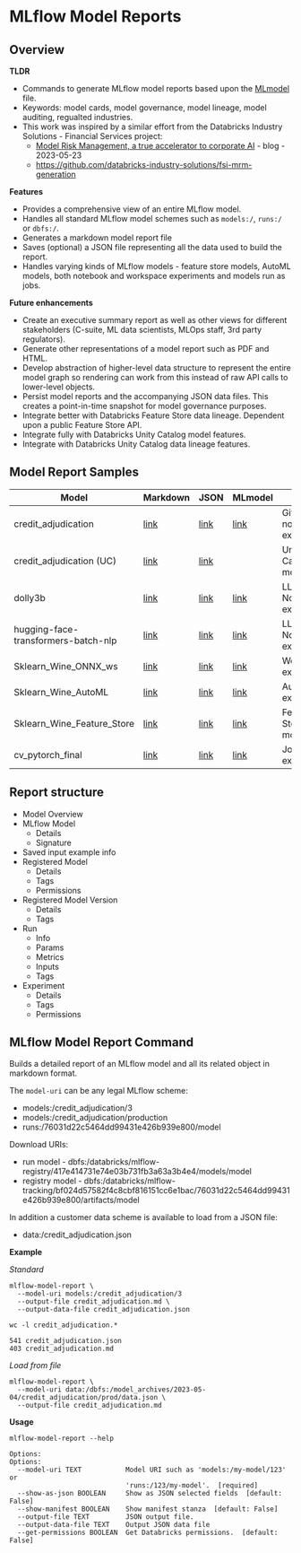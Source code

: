 # MLflow Model Reports


## Overview

**TLDR**
* Commands to generate MLflow model reports based upon the [MLmodel](https://www.mlflow.org/docs/latest/models.html#fields-in-the-mlmodel-format) file.
* Keywords: model cards, model governance, model lineage, model auditing, regualted industries.
* This work was inspired by a similar effort from the Databricks Industry Solutions - Financial Services project:
  * [Model Risk Management, a true accelerator to corporate AI](https://www.databricks.com/blog/model-risk-management-true-accelerator-corporate-ai) - blog - 2023-05-23
  * https://github.com/databricks-industry-solutions/fsi-mrm-generation

**Features**
* Provides a comprehensive view of an entire MLflow model.
* Handles all standard MLflow model schemes such as `models:/`, `runs:/` or `dbfs:/`.
* Generates a markdown model report file
* Saves (optional) a JSON file representing all the data used to build the report.
* Handles varying kinds of MLflow models - feature store models, AutoML models, both notebook and workspace experiments and models run as jobs.

**Future enhancements**
* Create an executive summary report as well as other views for different stakeholders (C-suite, ML data scientists, MLOps staff, 3rd party regulators).
* Generate other representations of a model report such as PDF and HTML.
* Develop abstraction of higher-level data structure to represent the entire model graph so rendering can work from this instead of raw API calls to lower-level objects.
* Persist model reports and the accompanying JSON data files. This creates a point-in-time snapshot for model governance purposes.
* Integrate better with Databricks Feature Store data lineage. Dependent upon a public Feature Store API.
* Integrate fully with Databricks Unity Catalog model features.
* Integrate with Databricks Unity Catalog data lineage features.

## Model Report Samples 

| Model | Markdown | JSON | MLmodel |  Note
|-------|----------|------|---|--|
| credit_adjudication | [link](samples/databricks/model_reports/credit_adjudication/report.md) | [link](samples/databricks/model_reports/credit_adjudication/report.json) | [link](samples/databricks/model_reports/credit_adjudication/MLmodel) | Git Repo notebook experiment |
| credit_adjudication (UC)| [link](samples/databricks/model_reports/credit_adjudication/uc_report.md) | [link](samples/databricks/model_reports/credit_adjudication/uc_report.json) |  | Unity Catalog model
| dolly3b | [link](samples/databricks/model_reports/dolly3b/report.md) | [link](samples/databricks/model_reports/dolly3b/report.json) | [link](samples/databricks/model_reports/dolly3b/MLmodel) | LLM, Notebook experiment
| hugging-face-transformers-batch-nlp | [link](samples/databricks/model_reports/hugging-face-transformers-batch-nlp/report.md) | [link](samples/databricks/model_reports/hugging-face-transformers-batch-nlp/report.json) | [link](samples/databricks/model_reports/hugging-face-transformers-batch-nlp/MLmodel) | LLM, Notebook experiment
| Sklearn_Wine_ONNX_ws | [link](samples/databricks/model_reports/Sklearn_Wine_ONNX_ws/report.md) | [link](samples/databricks/model_reports/Sklearn_Wine_ONNX_ws/report.json) | [link](samples/databricks/model_reports/Sklearn_Wine_ONNX_ws/MLmodel) | Workspace experiment  
| Sklearn_Wine_AutoML | [link](samples/databricks/model_reports/AutoML_Wine_2023_05_21/report.md) | [link](samples/databricks/model_reports/AutoML_Wine_2023_05_21/report.json) | [link](samples/databricks/model_reports/AutoML_Wine_2023_05_21/MLmodel) | AutoML experiment
| Sklearn_Wine_Feature_Store | [link](samples/databricks/model_reports/Sklearn_Wine_FS_ws/report.md) | [link](samples/databricks/model_reports/Sklearn_Wine_FS_ws/report.json) | [link](samples/databricks/model_reports/Sklearn_Wine_FS_ws) | Feature Store model
| cv_pytorch_final | [link](samples/databricks/model_reports/cv_pytorch_final/report.md) | [link](samples/databricks/model_reports/cv_pytorch_final/report.json) | [link](samples/databricks/model_reports/cv_pytorch_final/MLmodel) | Job experiment

## Report structure

* Model Overview
* MLflow Model
  * Details
  * Signature
* Saved input example info
* Registered Model
  * Details
  * Tags
  * Permissions
* Registered Model Version
  * Details
  * Tags
* Run
  * Info
  * Params
  * Metrics
  * Inputs
  * Tags
* Experiment
  * Details
  * Tags
  * Permissions

## MLflow Model Report Command

Builds a detailed report of an MLflow model and all its related object in markdown format.

The `model-uri` can be any legal MLflow scheme:
* models:/credit_adjudication/3
* models:/credit_adjudication/production
* runs:/76031d22c5464dd99431e426b939e800/model

Download URIs:
* run model - dbfs:/databricks/mlflow-registry/417e414731e74e03b731fb3a63a3b4e4/models/model
* registry model - dbfs:/databricks/mlflow-tracking/bf024d57582f4c8cbf816151cc6e1bac/76031d22c5464dd99431e426b939e800/artifacts/model

In addition a customer data scheme is available to load from a JSON file:
* data:/credit_adjudication.json

**Example**

_Standard_
```
mlflow-model-report \
  --model-uri models:/credit_adjudication/3
  --output-file credit_adjudication.md \
  --output-data-file credit_adjudication.json
```
```
wc -l credit_adjudication.*

541 credit_adjudication.json
403 credit_adjudication.md
```

_Load from file_
```
mlflow-model-report \
  --model-uri data:/dbfs:/model_archives/2023-05-04/credit_adjudication/prod/data.json \
  --output-file credit_adjudication.md
```

**Usage**

```
mlflow-model-report --help

Options:
Options:
  --model-uri TEXT           Model URI such as 'models:/my-model/123' or
                             'runs:/123/my-model'.  [required]
  --show-as-json BOOLEAN     Show as JSON selected fields  [default: False]
  --show-manifest BOOLEAN    Show manifest stanza  [default: False]
  --output-file TEXT         JSON output file.
  --output-data-file TEXT    Output JSON data file
  --get-permissions BOOLEAN  Get Databricks permissions.  [default: False]
```
